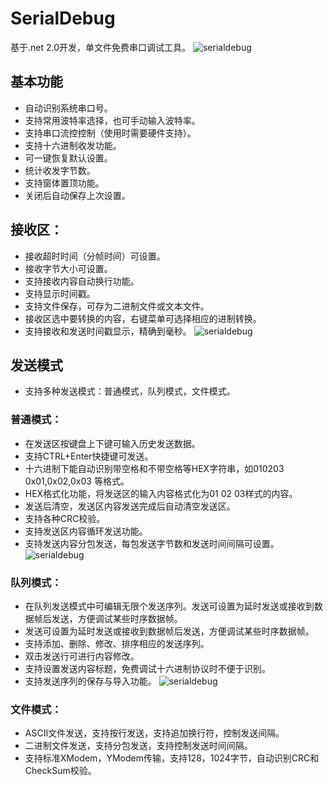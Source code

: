 # SerialDebug
基于.net 2.0开发，单文件免费串口调试工具。
![serialdebug](https://github.com/mcuxmx/SerialDebug/blob/master/doc/images/serialdebug.png)
## 基本功能
- 自动识别系统串口号。
- 支持常用波特率选择，也可手动输入波特率。
- 支持串口流控控制（使用时需要硬件支持）。
- 支持十六进制收发功能。
- 可一键恢复默认设置。
- 统计收发字节数。
- 支持窗体置顶功能。
- 关闭后自动保存上次设置。

## 接收区：
- 接收超时时间（分帧时间）可设置。
- 接收字节大小可设置。
- 支持接收内容自动换行功能。
- 支持显示时间戳。
- 支持文件保存，可存为二进制文件或文本文件。
- 接收区选中要转换的内容，右键菜单可选择相应的进制转换。
- 支持接收和发送时间戳显示，精确到毫秒。
![serialdebug](https://github.com/mcuxmx/SerialDebug/blob/master/doc/images/receive.png)
## 发送模式
- 支持多种发送模式：普通模式，队列模式，文件模式。

### 普通模式：
- 在发送区按键盘上下键可输入历史发送数据。
- 支持CTRL+Enter快捷键可发送。
- 十六进制下能自动识别带空格和不带空格等HEX字符串，如010203  0x01,0x02,0x03 等格式。
- HEX格式化功能，将发送区的输入内容格式化为01 02 03样式的内容。
- 发送后清空，发送区内容发送完成后自动清空发送区。
- 支持各种CRC校验。
- 支持发送区内容循环发送功能。
- 支持发送内容分包发送，每包发送字节数和发送时间间隔可设置。
![serialdebug](https://github.com/mcuxmx/SerialDebug/blob/master/doc/images/checksum.png)
### 队列模式：
- 在队列发送模式中可编辑无限个发送序列。发送可设置为延时发送或接收到数据帧后发送，方便调试某些时序数据帧。
- 发送可设置为延时发送或接收到数据帧后发送，方便调试某些时序数据帧。
- 支持添加、删除、修改、排序相应的发送序列。
- 双击发送行可进行内容修改。
- 支持设置发送内容标题，免费调试十六进制协议时不便于识别。
- 支持发送序列的保存与导入功能。
![serialdebug](https://github.com/mcuxmx/SerialDebug/blob/master/doc/images/queue.png)
### 文件模式：
- ASCII文件发送，支持按行发送，支持追加换行符，控制发送间隔。
- 二进制文件发送，支持分包发送，支持控制发送时间间隔。
- 支持标准XModem，YModem传输，支持128，1024字节，自动识别CRC和CheckSum校验。








